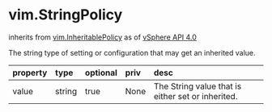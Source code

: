 vim.StringPolicy
================
inherits from [vim.InheritablePolicy](docs/vim.InheritablePolicy.md)
as of [vSphere API 4.0](vim.version.md#vim.version.version5)


The string type of setting or configuration that may get an   inherited value.

| property | type | optional | priv | desc |
|:---------|:-----|:---------|:-----|:-----|
| value | string | true | None | The String value that is either set or inherited. |



